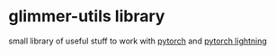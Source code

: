 # glimmer-utils library

small library of useful stuff to work with [pytorch](https://pytorch.org/) and [pytorch lightning](https://www.pytorchlightning.ai/)
